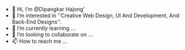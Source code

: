 - 👋 Hi, I’m @Dipangkar Hajong'
- 👀 I’m interested in ''Creative Web Design, UI And Development, And Back-End Designs''. 
- 🌱 I’m currently learning ... 
- 💞️ I’m looking to collaborate on ...
- 📫 How to reach me ...

<!---
dipangkar747/dipangkar747 is a ✨ special ✨ repository because its `README.md` (this file) appears on your GitHub profile.
You can click the Preview link to take a look at your changes.
--->

